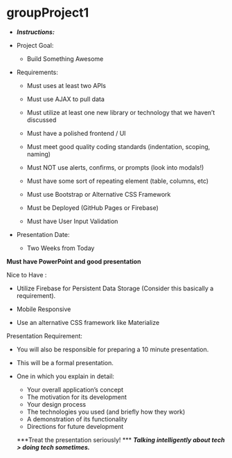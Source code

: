 # groupProject1

* ***Instructions:***

 * Project Goal:

   * Build Something Awesome

 * Requirements:

   - Must uses at least two APIs

   -  Must use AJAX to pull data

   - Must utilize at least one new library or technology that we haven’t discussed

   - Must have a polished frontend / UI

   - Must meet good quality coding standards (indentation, scoping, naming)

   - Must NOT use alerts, confirms, or prompts (look into modals!)

   - Must have some sort of repeating element (table, columns, etc)

   - Must use Bootstrap or Alternative CSS Framework

   - Must be Deployed (GitHub Pages or Firebase)

   - Must have User Input Validation

 * Presentation Date:

   - Two Weeks from Today

**Must have PowerPoint and good presentation**

Nice to Have : 

 - Utilize Firebase for Persistent Data Storage (Consider this basically a requirement).

 - Mobile Responsive

 - Use an alternative CSS framework like Materialize
 
 Presentation Requirement:
 
 - You will also be responsible for preparing a 10 minute presentation.
 - This will be a formal presentation. 
 - One in which you explain in detail:
    - Your overall application’s concept
    - The motivation for its development
    - Your design process
    - The technologies you used (and briefly how they work)
    - A demonstration of its functionality
    - Directions for future development
    
    ***Treat the presentation seriously! ***
    ***Talking intelligently about tech > doing tech sometimes.***
    
    
    
